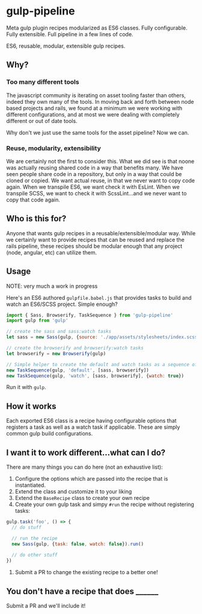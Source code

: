 # gulp-pipeline
Meta gulp plugin recipes modularized as ES6 classes. Fully configurable. Fully extensible. Full pipeline in a few lines of code.

ES6, reusable, modular, extensible gulp recipes.

## Why?

### Too many different tools
The javascript community is iterating on asset tooling faster than others, indeed they own many of the tools.  In moving back and forth between node based projects and rails, we found at a minimum we were working with different configurations, and at most we were dealing with completely different or out of date tools.

Why don't we just use the same tools for the asset pipeline?  Now we can.  

### Reuse, modularity, extensibility
We are certainly not the first to consider this.  What we did see is that noone was actually reusing shared code in a way that benefits many.  We have seen people share code in a repository, but only in a way that could be cloned or copied.  We want actual reuse, in that we never want to copy code again. When we transpile ES6, we want check it with EsLint.  When we transpile SCSS, we want to check it with ScssLint...and we never want to copy that code again.

## Who is this for?
Anyone that wants gulp recipes in a reusable/extensible/modular way.  While we certainly want to provide recipes that can be reused and replace the rails pipeline, these recipes should be modular enough that any project (node, angular, etc) can utilize them.

## Usage
NOTE: very much a work in progress

Here's an ES6 authored `gulpfile.babel.js` that provides tasks to build and watch an ES6/SCSS project.  Simple enough?
 
```javascript
import { Sass, Browserify, TaskSequence } from 'gulp-pipeline'
import gulp from 'gulp'

// create the sass and sass:watch tasks
let sass = new Sass(gulp, {source: './app/assets/stylesheets/index.scss'})

// create the browserify and browserify:watch tasks
let browserify = new Browserify(gulp)

// Simple helper to create the default and watch tasks as a sequence of the recipes already defined
new TaskSequence(gulp, 'default', [sass, browserify])
new TaskSequence(gulp, 'watch', [sass, browserify], {watch: true})
```

Run it with `gulp`.

## How it works
Each exported ES6 class is a recipe having configurable options that registers a task as well as a watch task if applicable.  These are simply common gulp build configurations.

## I want it to work different...what can I do?

There are many things you can do here (not an exhaustive list):

1.  Configure the options which are passed into the recipe that is instantiated.
1. Extend the class and customize it to your liking
1. Extend the `BaseRecipe` class to create your own recipe
1. Create your own gulp task and simpy `#run` the recipe without registering tasks:
  ```javascript
  gulp.task('foo', () => {
    // do stuff
  
    // run the recipe
    new Sass(gulp, {task: false, watch: false}).run()
    
    // do other stuff
  })
  ```
1. Submit a PR to change the existing recipe to a better one!


## You don't have a recipe that does ______
Submit a PR and we'll include it!
